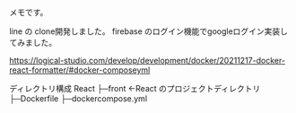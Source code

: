 メモです。

line の clone開発しました。
firebase のログイン機能でgoogleログイン実装してみました。

https://logical-studio.com/develop/development/docker/20211217-docker-react-formatter/#docker-composeyml

ディレクトリ構成
React
├─front <-React のプロジェクトディレクトリ
├─Dockerfile
├─dockercompose.yml
